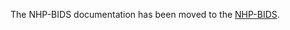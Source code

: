 The NHP-BIDS documentation has been moved to the [NHP-BIDS](https://github.com/VisionandCognition/NHP-BIDS/blob/master/README.md).
